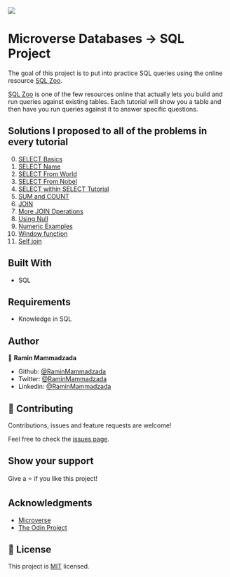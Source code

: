 ![](https://img.shields.io/badge/Microverse-blueviolet)

# Microverse Databases -> SQL Project

The goal of this project is to put into practice SQL queries using the online resource [SQL Zoo](http://sqlzoo.net).

[SQL Zoo](http://sqlzoo.net) is one of the few resources online that actually lets you build and run queries against existing tables. Each tutorial will show you a table and then have you run queries against it to answer specific questions.

## Solutions I proposed to all of the problems in every tutorial

0. [SELECT Basics](/SELECT_basics)
1. [SELECT Name](/SELECT_name)
2. [SELECT From World](/SELECT_from_World)
3. [SELECT From Nobel](/SELECT_from_Nobel_Tutorial)
4. [SELECT within SELECT Tutorial](/SELECT_within_SELECT_Tutorial)
5. [SUM and COUNT](/SUM_and_COUNT)
6. [JOIN](JOIN)
7. [More JOIN Operations](/More_JOIN_Operations)
8. [Using Null](/Using_Null)
9. [Numeric Examples](/Numeric_Examples)
10. [Window function](/Window_function)
11. [Self join](/Self_join)



## Built With
- SQL

## Requirements
- Knowledge in SQL

## Author

👤 **Ramin Mammadzada**

- Github: [@RaminMammadzada](https://github.com/RaminMammadzada)
- Twitter: [@RaminMammadzada](https://twitter.com/RaminMammadzada)
- Linkedin: [@RaminMammadzada](https://www.linkedin.com/in/raminmammadzada)


## 🤝 Contributing

Contributions, issues and feature requests are welcome!

Feel free to check the [issues page](https://github.com/RaminMammadzada/online-shop-frontend/issues).

## Show your support

Give a ⭐️ if you like this project!

## Acknowledgments
- [Microverse](https://www.microverse.org/)
- [The Odin Project](https://www.theodinproject.com/courses/databases/lessons/sql)

## 📝 License

This project is [MIT](lic.url) licensed.
